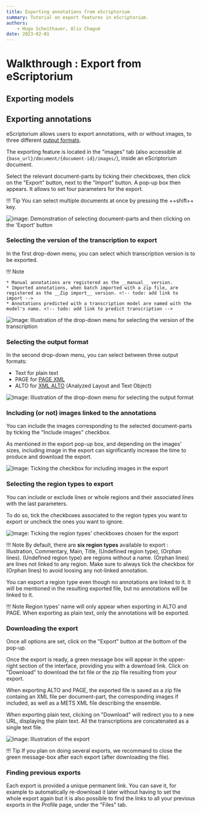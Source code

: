 ```yaml
---
title: Exporting annotations from eScriptorium
summary: Tutorial on export features in eScriptorium.
authors:
    - Hugo Scheithauer, Alix Chagué
date: 2023-02-01
---
```


# Walkthrough : Export from eScriptorium

## Exporting models

## Exporting annotations

eScriptorium allows users to export annotations, with or without images, to three different [output formats](#selecting-the-output-format).  

The exporting feature is located in the "images" tab (also accessible at `{base_url}/document/{document-id}/images/`), inside an eScriptorium document.  

Select the relevant document-parts by ticking their checkboxes, then click on the "Export" button, next to the "Import" button. A pop-up box then appears. It allows to set four parameters for the export.

!!! Tip
    You can select multiple documents at once by pressing the ++shift++ key.

![image: Demonstration of selecting document-parts and then clicking on the 'Export' button](img/export/escriptorium_export_select_partdocuments.gif)

### Selecting the version of the transcription to export

In the first drop-down menu, you can select which transcription version is to be exported.  

!!! Note

    * Manual annotations are registered as the __manual__ version.
    * Imported annotations, when batch imported with a zip file, are registered as the __Zip import__ version. <!-- todo: add link to import -->
    * Annotations predicted with a transcription model are named with the model's name. <!-- todo: add link to predict transcription -->

![Image: Illustration of the drop-down menu for selecting the version of the transcription](img/export/escriptorium_export_transcription_version.gif)

### Selecting the output format

In the second drop-down menu, you can select between three output formats:

* Text for plain text  
* PAGE for [PAGE XML](http://www.primaresearch.org/publications/ICPR2010_Pletschacher_PAGE)
* ALTO for [XML ALTO](https://www.loc.gov/standards/alto/) (Analyzed Layout and Text Object)

![Image: Illustration of the drop-down menu for selecting the output format](img/export/escriptorium_export_format.gif)

### Including (or not) images linked to the annotations

You can include the images corresponding to the selected document-parts by ticking the "Include images" checkbox.

As mentioned in the export pop-up box, and depending on the images' sizes, including image in the export can significantly increase the time to produce and download the export.

![Image: Ticking the checkbox for including images in the export](img/export/escriptorium_export_include_images.gif)

### Selecting the region types to export

You can include or exclude lines or whole regions and their associated lines with the last parameters. <!-- todo: add link to the subsection about segment version -->

To do so, tick the checkboxes associated to the region types you want to export or uncheck the ones you want to ignore.  

![Image: Ticking the region types' checkboxes chosen for the export](img/export/escriptorium_export_region_types.gif)

!!! Note
    By default, there are __six region types__ available to export : Illustration, Commentary, Main, Title, (Undefined region type), (Orphan lines). (Undefined region type) are regions without a name. (Orphan lines) are lines not linked to any region. Make sure to always tick the checkbox for (Orphan lines) to avoid loosing any not-linked annotation.

You can export a region type even though no annotations are linked to it. It will be mentioned in the resulting exported file, but no annotations will be linked to it.  

!!! Note
    Region types' name will only appear when exporting in ALTO and PAGE. When exporting as plain text, only the annotations will be exported.

### Downloading the export

Once all options are set, click on the "Export" button at the bottom of the pop-up. 

Once the export is ready, a green message box will appear in the upper-right section of the interface, providing you with a download link. Click on "Download" to download the txt file or the zip file resulting from your export.

When exporting ALTO and PAGE, the exported file is saved as a zip file containg an XML file per document-part, the corresponding images if included, as well as a METS XML file describing the ensemble.

When exporting plain text, clicking on "Download" will redirect you to a new URL, displaying the plain text. All the transcriptions are concatenated as a single text file.

![Image: Illustration of the export](img/export/escriptorium_export_download.png)

!!! Tip
    If you plan on doing several exports, we recommand to close the green message-box after each export (after downloading the file).  

### Finding previous exports

Each export is provided a unique permanent link. You can save it, for example to automatically re-download it later without having to set the whole export again but it is also possible to find the links to all your previous exports in the Profile page, under the "Files" tab.<!-- todo: add link to "review and edit your profile" which should logically be : [Profile page, under the "Files" tab](walkthrough_users.md#review-and-edit-your-profile)-->